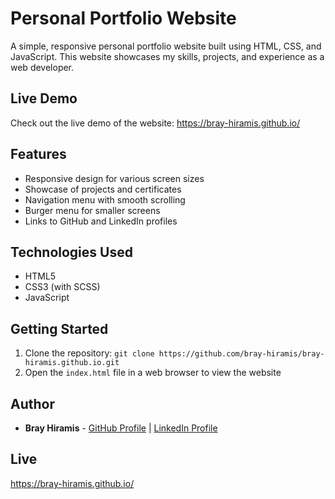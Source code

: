 # Personal Portfolio Website

A simple, responsive personal portfolio website built using HTML, CSS, and JavaScript. This website showcases my skills, projects, and experience as a web developer.

## Live Demo

Check out the live demo of the website: https://bray-hiramis.github.io/

## Features

* Responsive design for various screen sizes
* Showcase of projects and certificates
* Navigation menu with smooth scrolling
* Burger menu for smaller screens
* Links to GitHub and LinkedIn profiles

## Technologies Used

* HTML5
* CSS3 (with SCSS)
* JavaScript

## Getting Started

1. Clone the repository: `git clone https://github.com/bray-hiramis/bray-hiramis.github.io.git`
2. Open the `index.html` file in a web browser to view the website

## Author

* **Bray Hiramis** - [GitHub Profile](https://github.com/bray-hiramis) | [LinkedIn Profile](https://www.linkedin.com/in/john-brian-hiramis/)

## Live

https://bray-hiramis.github.io/
